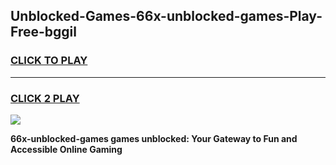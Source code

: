 
## Unblocked-Games-66x-unblocked-games-Play-Free-bggil
<h3>
<a href="https://premium76.site?title=66x-unblocked-games&ref=22A">CLICK TO PLAY</a></h3>
<hr>

<h3>
<a href="https://premium76.site?title=66x-unblocked-games&ref=22A">CLICK 2 PLAY</a>
  
</h3>

<a href="https://premium76.site?title=66x-unblocked-games&ref=22A"><img src="https://clearcache.store/games.png"></a>


**66x-unblocked-games games unblocked: Your Gateway to Fun and Accessible Online Gaming**
